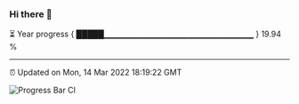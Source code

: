 ### Hi there 👋

⏳ Year progress { █████▁▁▁▁▁▁▁▁▁▁▁▁▁▁▁▁▁▁▁▁▁▁▁▁▁ } 19.94 %

---

⏰ Updated on Mon, 14 Mar 2022 18:19:22 GMT

![Progress Bar CI](https://github.com/liununu/liununu/workflows/Progress%20Bar%20CI/badge.svg)
